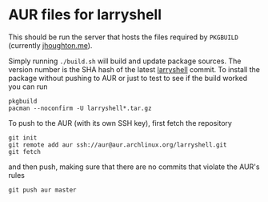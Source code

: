 # AUR files for larryshell

This should be run the server that hosts the files required by `PKGBUILD` (currently [jhoughton.me](https://jhoughton.me/larryshell)).

Simply running `./build.sh` will build and update package sources. The version number is the SHA hash of the latest [larryshell](https://github.com/Devon-Austin-Wood-Thomas/larryshell) commit. 
To install the package without pushing to AUR or just to test to see if the build worked you can run
```shell
pkgbuild
pacman --noconfirm -U larryshell*.tar.gz
```
To push to the AUR (with its own SSH key), first fetch the repository
```shell
git init
git remote add aur ssh://aur@aur.archlinux.org/larryshell.git
git fetch
```
and then push, making sure that there are no commits that violate the AUR's rules
```
git push aur master
```
